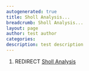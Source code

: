 ```yaml
---
autogenerated: true
title: Sholl Analysis...
breadcrumb: Sholl Analysis...
layout: page
author: test author
categories: 
description: test description
---
```


1.  REDIRECT [Sholl Analysis](Sholl_Analysis "wikilink")
